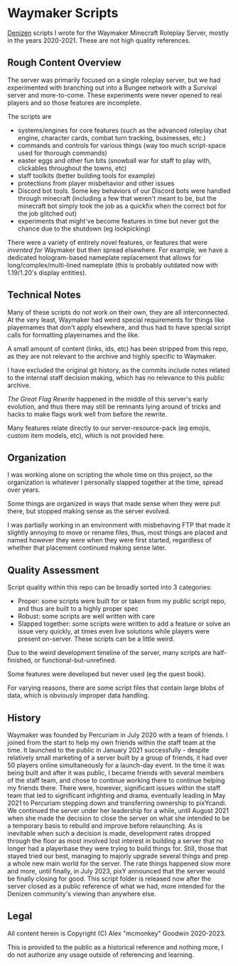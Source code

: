 # Waymaker Scripts

[Denizen](https://denizenscript.com/) scripts I wrote for the Waymaker Minecraft Roleplay Server, mostly in the years 2020-2021. These are not high quality references.

## Rough Content Overview

The server was primarily focused on a single roleplay server, but we had experimented with branching out into a Bungee network with a Survival server and more-to-come. These experiments were never opened to real players and so those features are incomplete.

The scripts are
- systems/engines for core features (such as the advanced roleplay chat engine, character cards, combat turn tracking, businesses, etc.)
- commands and controls for various things (way too much script-space used for thorough commands)
- easter eggs and other fun bits (snowball war for staff to play with, clickables throughout the towns, etc)
- staff toolkits (better building tools for example)
- protections from player misbehavior and other issues
- Discord bot tools. Some key behaviors of our Discord bots were handled through minecraft (including a few that weren't meant to be, but the minecraft bot simply took the job as a quickfix when the correct bot for the job glitched out)
- experiments that might've become features in time but never got the chance due to the shutdown (eg lockpicking)

There were a variety of entirely novel features, or features that were *invented for* Waymaker but then spread elsewhere. For example, we have a dedicated hologram-based nameplate replacement that allows for long/complex/multi-lined nameplate (this is probably outdated now with 1.19/1.20's display entities).

## Technical Notes

Many of these scripts do not work on their own, they are all interconnected. At the very least, Waymaker had weird special requirements for things like playernames that don't apply elsewhere, and thus had to have special script calls for formatting playernames and the like.

A small amount of content (links, ids, etc) has been stripped from this repo, as they are not relevant to the archive and highly specific to Waymaker.

I have excluded the original git history, as the commits include notes related to the internal staff decision making, which has no relevance to this public archive.

*The Great Flag Rewrite* happened in the middle of this server's early evolution, and thus there may still be remnants lying around of tricks and hacks to make flags work well from before the rewrite.

Many features relate directly to our server-resource-pack (eg emojis, custom item models, etc), which is not provided here.

## Organization

I was working alone on scripting the whole time on this project, so the organization is whatever I personally slapped together at the time, spread over years.

Some things are organized in ways that made sense when they were put there, but stopped making sense as the server evolved.

I was partially working in an environment with misbehaving FTP that made it slightly annoying to move or rename files, thus, most things are placed and named however they were when they were first started, regardless of whether that placement continued making sense later.

## Quality Assessment

Script quality within this repo can be broadly sorted into 3 categories:

- Proper: some scripts were built for or taken from my public script repo, and thus are built to a highly proper spec
- Robust: some scripts are well written with care
- Slapped together: some scripts were written to add a feature or solve an issue very quickly, at times even live solutions while players were present on-server. These scripts can be a little weird.

Due to the weird development timeline of the server, many scripts are half-finished, or functional-but-unrefined.

Some features were developed but never used (eg the quest book).

For varying reasons, there are some script files that contain large blobs of data, which is obviously improper data handling.

## History

Waymaker was founded by Percuriam in July 2020 with a team of friends. I joined from the start to help my own friends within the staff team at the time. It launched to the public in January 2021 successfully - despite relatively small marketing of a server built by a group of friends, it had over 50 players online simultaneously for a launch-day event. In the time it was being built and after it was public, I became friends with several members of the staff team, and chose to continue working there to continue helping my friends there. There were, however, significant issues within the staff team that led to significant infighting and drama, eventually leading in May 2021 to Percuriam stepping down and transferring ownership to pixYcandi. We continued the server under her leadership for a while, until August 2021 when she made the decision to close the server on what she intended to be a temporary basis to rebuild and improve before relaunching. As is inevitable when such a decision is made, development rates dropped through the floor as most involved lost interest in building a server that no longer had a playerbase they were trying to build things for. Still, those that stayed tried our best, managing to majorly upgrade several things and prep a whole new main world for the server. The rate things happened slow more and more, until finally, in July 2023, pixY announced that the server would be finally closing for good. This script folder is released now after the server closed as a public reference of what we had, more intended for the Denizen community's viewing than anywhere else.

## Legal

All content herein is Copyright (C) Alex "mcmonkey" Goodwin 2020-2023.

This is provided to the public as a historical reference and nothing more, I do not authorize any usage outside of referencing and learning.
